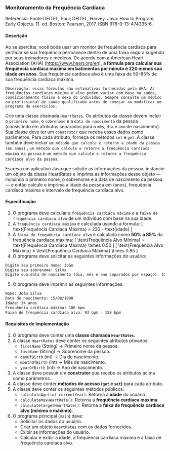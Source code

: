 
### Monitoramento da Frequência Cardíaca

Referência: Fonte:DEITEL, Paul; DEITEL, Harvey. Java: How to Program, Early Objects. 11. ed. Boston: Pearson, 2017. ISBN 978-0-13-474335-6.

#### Descrição

Ao se exercitar, você pode usar um monitor de frequência cardíaca para verificar se sua frequência permanece dentro de uma faixa segura sugerida por seus treinadores e médicos. De acordo com a American Heart Association (AHA) (https://www.heart.org/en), **a fórmula para calcular sua frequência cardíaca máxima em batimentos por minuto é 220 menos sua idade em anos**. Sua frequência cardíaca alvo é uma faixa de 50–85% de sua frequência cardíaca máxima. 
```
Observação: essas fórmulas são estimativas fornecidas pela AHA. As frequências cardíacas máxima e alvo podem variar com base na saúde, condicionamento físico e sexo do indivíduo. Sempre consulte um médico ou profissional de saúde qualificado antes de começar ou modificar um programa de exercícios.
```
Crie uma classe chamada `HeartRates`. Os atributos da classe devem incluir o `primeiro nome`, o `sobrenome` e a `data de nascimento` da pessoa (consistindo em atributos separados para o `mês`, `dia` e `ano` de nascimento). Sua classe deve ter um `construtor` que receba esses dados como parâmetros. Para cada atributo, forneça os métodos `set` e `get`. A classe também deve incluir `um método que calcule e retorne a idade da pessoa (em anos)` , `um método que calcule e retorne a frequência cardíaca máxima da pessoa` e `um método que calcule e retorne a frequência cardíaca alvo da pessoa`.

Escreva um aplicativo Java que solicite as informações da pessoa, instancie um objeto da classe HeartRates e imprima as informações desse objeto — incluindo o primeiro nome, o sobrenome e a data de nascimento da pessoa — e então calcule e imprima a idade da pessoa em (anos), frequência cardíaca máxima e intervalo de frequência cardíaca alvo.

#### Especificação

1. O programa deve calcular a `frequência cardíaca máxima` e a `faixa de frequência cardíaca alvo` de um indivíduo com base na sua idade.
2. A `frequência cardíaca máxima` é calculada usando a fórmula:
   \[
   \text{Frequência Cardíaca Máxima} = 220 - \text{idade}
   \]
3. A `faixa de frequência cardíaca alvo` é calculada como **50% a 85%** da frequência cardíaca máxima:
   \[
   \text{Frequência Alvo Mínima} = \text{Frequência Cardíaca Máxima} \times 0.50
   \]
   \[
   \text{Frequência Alvo Máxima} = \text{Frequência Cardíaca Máxima} \times 0.85
   \]
4. O programa deve solicitar as seguintes informações do usuário:
```bash
Digite seu primeiro nome: João
Digite seu sobrenome: Silva
Digite sua data de nascimento (dia, mês e ano separados por espaço): 15 08 1990
```
5. O programa deve imprimir as seguintes informações:
```bash
Nome: João Silva
Data de nascimento: 15/08/1990
Idade: 34 anos
Frequência cardíaca máxima: 186 bpm
Faixa de frequência cardíaca alvo: 93 bpm - 158 bpm
```

#### **Requisitos de Implementação**
1. O programa deve conter uma **classe chamada `HeartRates`**.
2. A classe `HeartRates` deve conter os seguintes atributos privados:
   - `firstName` (String) → Primeiro nome da pessoa.
   - `lastName` (String) → Sobrenome da pessoa.
   - `dayOfBirth` (int) → Dia de nascimento.
   - `monthOfBirth` (int) → Mês de nascimento.
   - `yearOfBirth` (int) → Ano de nascimento.
3. A classe deve possuir um **construtor** que recebe os atributos acima como parâmetros.
4. A classe deve conter **métodos de acesso (`get` e `set`)** para cada atributo.
5. A classe deve conter os seguintes métodos públicos:
   - `calculateAge(int currentYear)`: Retorna a **idade** do usuário.
   - `calculateMaxHeartRate()`: Retorna a **frequência cardíaca máxima**.
   - `calculateTargetHeartRate()`: Retorna a **faixa de frequência cardíaca alvo (mínimo e máximo)**.
6. O programa principal (`main`) deve:
   - Solicitar os dados do usuário.
   - Criar um objeto `HeartRates` com os dados fornecidos.
   - Exibir as informações do usuário.
   - Calcular e exibir a idade, a frequência cardíaca máxima e a faixa de frequência cardíaca alvo.